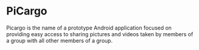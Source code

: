 # PiCargo
Picargo is the name of a prototype Android application focused on providing easy access to sharing pictures and videos taken by members of a group with all other members of a group. 
